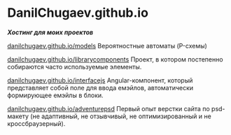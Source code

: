 # DanilChugaev.github.io
<strong><em>Хостинг для моих проектов</em></strong> </br>
<p><a href="https://danilchugaev.github.io/models/" target="_blank">danilchugaev.github.io/models</a> Вероятностные автоматы (P-схемы)</p>
<p><a href="https://danilchugaev.github.io/librarycomponents/" target="_blank">danilchugaev.github.io/librarycomponents</a> Проект, в котором постепенно собираются часто используемые элементы.</p>
<p><a href="https://danilchugaev.github.io/interfacejs/" target="_blank">danilchugaev.github.io/interfacejs</a> Angular-компонент, который представляет собой поле для ввода емэйлов, автоматически формирующее емэйлы в блоки.</p>
<p><a href="https://danilchugaev.github.io/adventurepsd/" target="_blank">danilchugaev.github.io/adventurepsd</a> Первый опыт верстки сайта по psd-макету (не адаптивный, не отзывчивый, не оптимизированный и не кроссбраузерный).</p>
